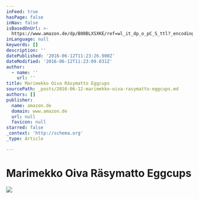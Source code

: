 ```yaml
---
inFeed: true
hasPage: false
inNav: false
isBasedOnUrl: >-
  https://www.amazon.de/dp/B00BLXSXKE/ref=wl_it_dp_o_pC_S_ttl?_encoding=UTF8&colid=1DDTBKZFVBMC8&coliid=I1H6T28E0BK860&psc=1
inLanguage: null
keywords: []
description: ''
datePublished: '2016-06-12T11:23:26.900Z'
dateModified: '2016-06-12T11:23:09.031Z'
author:
  - name: ''
    url: ''
title: Marimekko Oiva Räsymatto Eggcups
sourcePath: _posts/2016-06-12-marimekko-oiva-rasymatto-eggcups.md
authors: []
publisher:
  name: amazon.de
  domain: www.amazon.de
  url: null
  favicon: null
starred: false
_context: 'http://schema.org'
_type: Article

---
```

# Marimekko Oiva Räsymatto Eggcups
![](https://s3-us-west-2.amazonaws.com/the-grid-img/p/90614b8fc6200e51a6912002aef0d131ec76fbd8.jpg)